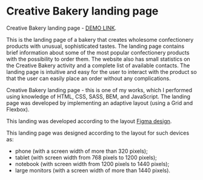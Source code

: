   # Creative Bakery landing page
  
  Creative Bakery landing page - [DEMO LINK](https://tania-troshchuk.github.io/Creative-Bakery-landing/).
  
  This is the landing page of a bakery that creates wholesome confectionery products with unusual, sophisticated tastes. The landing page contains brief information about some of the most popular confectionery products with the possibility to order them. The website also has small statistics on the Creative Bakery activity and a complete list of available contacts. The landing page is intuitive and easy for the user to interact with the product so that the user can easily place an order without any complications.
  
  Creative Bakery landing page - this is one of my works, which I performed using knowledge of HTML, CSS, SASS, BEM, and JavaScript. The landing page was developed by implementing an adaptive layout (using a Grid and Flexbox).
  
  This landing was developed according to the layout [Figma design](https://www.figma.com/file/dY3izAm0Vspsmra4lQWQIP/Bakerlab-FE-students?node-id=0%3A1).
  
  This landing page was designed according to the layout for such devices as:
  - phone (with a screen width of more than 320 pixels);
  - tablet (with screen width from 768 pixels to 1200 pixels);
  - notebook (with screen width from 1200 pixels to 1440 pixels);
  - large monitors (with a screen width of more than 1440 pixels).

